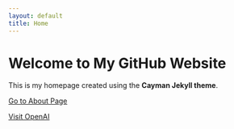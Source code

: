 ```yaml
---
layout: default
title: Home
---
```


# Welcome to My GitHub Website
This is my homepage created using the **Cayman Jekyll theme**.

[Go to About Page](about.html)

[Visit OpenAI](https://openai.com) <!-- external hyperlink -->
